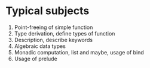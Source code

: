Typical subjects
================

1. Point-freeing of simple function
2. Type derivation, define types of function
3. Description, describe keywords
4. Algebraic data types
5. Monadic computation, list and maybe, usage of bind
6. Usage of prelude
